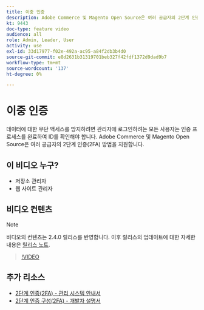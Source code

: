 ```yaml
---
title: 이중 인증
description: Adobe Commerce 및 Magento Open Source은 여러 공급자의 2단계 인증(2FA) 방법을 지원합니다. 스토어 관리자를 보호하는 데 2단계 인증 기능이 어떻게 도움이 되는지 알아봅니다.
kt: 9443
doc-type: feature video
audience: all
role: Admin, Leader, User
activity: use
exl-id: 33d17977-f02e-492a-ac95-a84f2db3b4d0
source-git-commit: e8d2631b31319701beb327f42fdf1372d9dad9b7
workflow-type: tm+mt
source-wordcount: '137'
ht-degree: 0%

---
```


# 이중 인증

데이터에 대한 무단 액세스를 방지하려면 관리자에 로그인하려는 모든 사용자는 인증 프로세스를 완료하여 ID를 확인해야 합니다. Adobe Commerce 및 Magento Open Source은 여러 공급자의 2단계 인증(2FA) 방법을 지원합니다.

## 이 비디오 누구?

- 저장소 관리자
- 웹 사이트 관리자

## 비디오 컨텐츠

>[!NOTE]
>
>비디오의 컨텐츠는 2.4.0 릴리스를 반영합니다. 이후 릴리스의 업데이트에 대한 자세한 내용은 [릴리스 노트](https://experienceleague.adobe.com/docs/commerce-operations/release/notes/overview.html).

>[!VIDEO](https://video.tv.adobe.com/v/339104?quality=12&learn=on)

## 추가 리소스

- [2단계 인증(2FA) - 관리 시스템 안내서](https://experienceleague.adobe.com/docs/commerce-admin/systems/security/2fa/security-two-factor-authentication.html)
- [2단계 인증 구성(2FA) - 개발자 설명서](https://developer.adobe.com/commerce/testing/functional-testing-framework/two-factor-authentication/)
